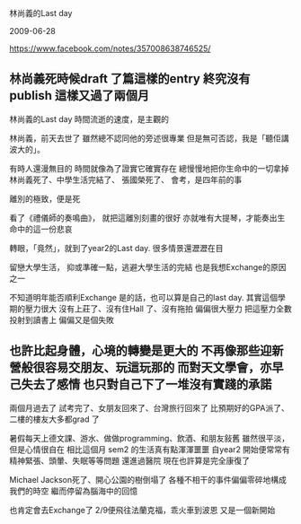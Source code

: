 林尚義的Last day

2009-06-28


https://www.facebook.com/notes/357008638746525/


林尚義死時候draft 了篇這樣的entry
終究沒有publish
這樣又過了兩個月
-------------------------------------------------------
林尚義的Last day
時間流逝的速度，是主觀的

林尚義，前天去世了
雖然總不認同他的旁述很專業
但是無可否認，我是「聽佢講波大的」。

有時人還漫無目的
時間就像為了證實它確實存在
總慢慢地把你生命中的一切拿掉
林尚義死了、中學生活完結了、
張國榮死了、
會考，是四年前的事

離別的極致，便是死

看了《禮儀師的奏鳴曲》，
就把這離別刻畫的很好
亦就唯有大提琴，才能奏出生命中的這一份悲哀

轉眼，「竟然」，就到了year2的Last day.
很多情景還瀝瀝在目

留戀大學生活，
抑或準確一點，逃避大學生活的完結
也是我想Exchange的原因之一

不知道明年能否順利Exchange
是的話，也可以算是自己的last day.
其實這個學期的壓力很大
沒有上莊了、沒有住Hall 了、沒有拖拍
偏偏很大壓力
把這壓力全數投射到讀書上
偏偏又是個失敗

也許比起身體，心境的轉變是更大的
不再像那些迎新營般很容易交朋友、玩這玩那的
而對天文學會，亦早己失去了感情
也只對自己下了一堆沒有實踐的承諾
-------------------------------------------------

兩個月過去了
試考完了、女朋友回來了、台灣旅行回來了
比預期好的GPA派了、二樓的樓友大多都grad 了

暑假每天上德文課、游水、做做programming、飲酒、和朋友敍舊
雖然很平淡，但是心情很自在
相比這個月 sem2 的生活真有點渾渾噩噩
自year2 開始便常常有精神緊張、頭暈、失眠等等問題
還進過醫院
現在也許算是完全康復了

Michael Jackson死了、開心公園的樹倒塌了
各種不相干的事件偏偏零碎地構成我們的時空
繼而停留為腦海中的回憶

也肯定會去Exchange了
2/9便飛往法蘭克福，乖火車到波恩
又是一個新開始